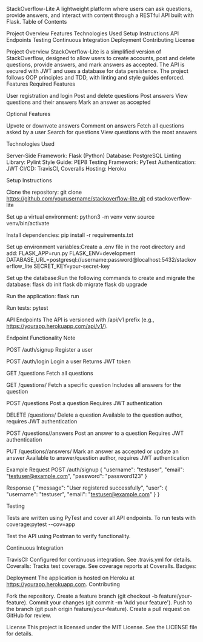 StackOverflow-Lite
A lightweight platform where users can ask questions, provide answers, and interact with content through a RESTful API built with Flask.
Table of Contents

Project Overview
Features
Technologies Used
Setup Instructions
API Endpoints
Testing
Continuous Integration
Deployment
Contributing
License

Project Overview
StackOverflow-Lite is a simplified version of StackOverflow, designed to allow users to create accounts, post and delete questions, provide answers, and mark answers as accepted. The API is secured with JWT and uses a database for data persistence. The project follows OOP principles and TDD, with linting and style guides enforced.
Features
Required Features

User registration and login
Post and delete questions
Post answers
View questions and their answers
Mark an answer as accepted

Optional Features

Upvote or downvote answers
Comment on answers
Fetch all questions asked by a user
Search for questions
View questions with the most answers

Technologies Used

Server-Side Framework: Flask (Python)
Database: PostgreSQL
Linting Library: Pylint
Style Guide: PEP8
Testing Framework: PyTest
Authentication: JWT
CI/CD: TravisCI, Coveralls
Hosting: Heroku

Setup Instructions

Clone the repository:
git clone https://github.com/yourusername/stackoverflow-lite.git
cd stackoverflow-lite


Set up a virtual environment:
python3 -m venv venv
source venv/bin/activate


Install dependencies:
pip install -r requirements.txt


Set up environment variables:Create a .env file in the root directory and add:
FLASK_APP=run.py
FLASK_ENV=development
DATABASE_URL=postgresql://username:password@localhost:5432/stackoverflow_lite
SECRET_KEY=your-secret-key


Set up the database:Run the following commands to create and migrate the database:
flask db init
flask db migrate
flask db upgrade


Run the application:
flask run


Run tests:
pytest



API Endpoints
The API is versioned with /api/v1 prefix (e.g., https://yourapp.herokuapp.com/api/v1/).



Endpoint
Functionality
Note



POST /auth/signup
Register a user



POST /auth/login
Login a user
Returns JWT token


GET /questions
Fetch all questions



GET /questions/<questionId>
Fetch a specific question
Includes all answers for the question


POST /questions
Post a question
Requires JWT authentication


DELETE /questions/<questionId>
Delete a question
Available to the question author, requires JWT authentication


POST /questions/<questionId>/answers
Post an answer to a question
Requires JWT authentication


PUT /questions/<questionId>/answers/<answerId>
Mark an answer as accepted or update an answer
Available to answer/question author, requires JWT authentication


Example Request
POST /auth/signup
{
  "username": "testuser",
  "email": "testuser@example.com",
  "password": "password123"
}

Response
{
  "message": "User registered successfully",
  "user": {
    "username": "testuser",
    "email": "testuser@example.com"
  }
}

Testing

Tests are written using PyTest and cover all API endpoints.
To run tests with coverage:pytest --cov=app


Test the API using Postman to verify functionality.

Continuous Integration

TravisCI: Configured for continuous integration. See .travis.yml for details.
Coveralls: Tracks test coverage. See coverage reports at Coveralls.
Badges:






Deployment
The application is hosted on Heroku at https://yourapp.herokuapp.com.
Contributing

Fork the repository.
Create a feature branch (git checkout -b feature/your-feature).
Commit your changes (git commit -m 'Add your feature').
Push to the branch (git push origin feature/your-feature).
Create a pull request on GitHub for review.

License
This project is licensed under the MIT License. See the LICENSE file for details.
